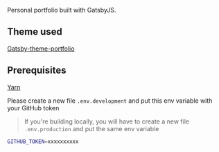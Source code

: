 Personal portfolio built with GatsbyJS. 

## Theme used

[Gatsby-theme-portfolio](https://github.com/smakosh/gatsby-theme-portfolio)

## Prerequisites

[Yarn](https://yarnpkg.com/en/)

Please create a new file `.env.development` and put this env variable with your GitHub token

> If you're building locally, you will have to create a new file `.env.production` and put the same env variable

```bash
GITHUB_TOKEN=xxxxxxxxxx
```

